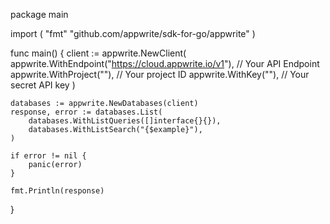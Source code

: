 package main

import (
    "fmt"
	"github.com/appwrite/sdk-for-go/appwrite"
)

func main() {
	client := appwrite.NewClient(
        appwrite.WithEndpoint("https://cloud.appwrite.io/v1"), // Your API Endpoint
        appwrite.WithProject(""), // Your project ID
        appwrite.WithKey(""), // Your secret API key
    )

    databases := appwrite.NewDatabases(client)
    response, error := databases.List(
        databases.WithListQueries([]interface{}{}),
        databases.WithListSearch("{$example}"),
    )

    if error != nil {
        panic(error)
    }

    fmt.Println(response)
}
